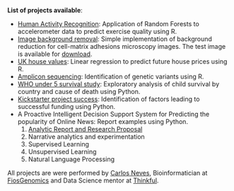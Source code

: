 **List of projects available**:

  * [Human Activity Recognition](Activity_Recognition.pdf): Application of Random Forests to accelerometer data to predict exercise quality using R.
  * [Image background removal](https://cn3ves.shinyapps.io/ShinyFilter/): Simple implementation of background reduction for  cell-matrix adhesions microscopy images. The test image is available for [download](https://github.com/CN3ves/DataProjects/raw/master/docs/Microscopy_test.tif).
  * [UK house values](Machine%20Learning%20Exercise.pdf): Linear regression to predict future house prices using R.
  * [Amplicon sequencing](Amplicon_sequecing.pdf): Identification of genetic variants using R.
  * [WHO under 5 survival study](AnalyticalReport_WHO.html): Exploratory analysis of child survival by country and cause of death using Python.
  * [Kickstarter project success](NarrativeAnalytics_Kickstarter.html): Identification of factors leading to successful funding using Python.  
  * A Proactive Intelligent Decision Support System for Predicting the popularity of Online News: Report examples using Python.
    1. [Analytic Report and Research Proposal](OnlineNews1.html)
    2. Narrative analytics and experimentation
    3. Supervised Learning
    4. Unsupervised Learning
    5. Natural Language Processing      
             
             
All projects are were performed by [Carlos Neves](https://www.linkedin.com/in/carlos-neves-7b6a11b5/), Bioinformatician at [FiosGenomics](https://www.fiosgenomics.com/) and Data Science mentor at [Thinkful](https://www.thinkful.com/).

